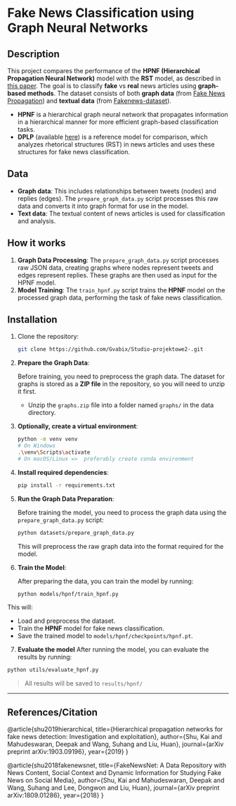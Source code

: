 # Fake News Classification using Graph Neural Networks

## Description

This project compares the performance of the **HPNF (Hierarchical Propagation Neural Network)** model with the **RST** model, as described in [this paper](https://arxiv.org/abs/1903.09196). The goal is to classify **fake** vs **real** news articles using **graph-based methods**. The dataset consists of both **graph data** (from [Fake News Propagation](https://github.com/mdepak/fake-news-propagation)) and **textual data** (from [Fakenews-dataset](https://github.com/mbzuai-nlp/Fakenews-dataset)).

- **HPNF** is a hierarchical graph neural network that propagates information in a hierarchical manner for more efficient graph-based classification tasks.
- **DPLP** (available [here](https://github.com/jiyfeng/DPLP)) is a reference model for comparison, which analyzes rhetorical structures (RST) in news articles and uses these structures for fake news classification.

## Data

- **Graph data**: This includes relationships between tweets (nodes) and replies (edges). The `prepare_graph_data.py` script processes this raw data and converts it into graph format for use in the model.
- **Text data**: The textual content of news articles is used for classification and analysis.

## How it works

1. **Graph Data Processing**: The `prepare_graph_data.py` script processes raw JSON data, creating graphs where nodes represent tweets and edges represent replies. These graphs are then used as input for the HPNF model.
2. **Model Training**: The `train_hpnf.py` script trains the **HPNF** model on the processed graph data, performing the task of fake news classification.

## Installation

1. Clone the repository:

   ```bash
   git clone https://github.com/Gvabix/Studio-projektowe2-.git
   ```

2. **Prepare the Graph Data**:

   Before training, you need to preprocess the graph data. The dataset for graphs is stored as a **ZIP file** in the repository, so you will need to unzip it first.

   - Unzip the `graphs.zip` file into a folder named `graphs/` in the data directory.

3. **Optionally, create a virtual environment**:

   ```bash
   python -m venv venv
   # On Windows
   .\venv\Scripts\activate
   # On macOS/Linux =>  preferably create conda environment
   ```

4. **Install required dependencies**:

   ```bash
   pip install -r requirements.txt
   ```

5. **Run the Graph Data Preparation**:

   Before training the model, you need to process the graph data using the `prepare_graph_data.py` script:

   ```bash
   python datasets/prepare_graph_data.py
   ```

   This will preprocess the raw graph data into the format required for the model.

6. **Train the Model**:

   After preparing the data, you can train the model by running:

   ```bash
   python models/hpnf/train_hpnf.py
   ```

This will:

- Load and preprocess the dataset.
- Train the **HPNF** model for fake news classification.
- Save the trained model to `models/hpnf/checkpoints/hpnf.pt`.

7. **Evaluate the model**
   After running the model, you can evaluate the results by running:

```bash
python utils/evaluate_hpnf.py
```
> All results will be saved to `results/hpnf/`
   
---

## References/Citation

@article{shu2019hierarchical, title={Hierarchical propagation networks for fake news detection: Investigation and exploitation}, author={Shu, Kai and Mahudeswaran, Deepak and Wang, Suhang and Liu, Huan}, journal={arXiv preprint arXiv:1903.09196}, year={2019} }

@article{shu2018fakenewsnet, title={FakeNewsNet: A Data Repository with News Content, Social Context and Dynamic Information for Studying Fake News on Social Media}, author={Shu, Kai and Mahudeswaran, Deepak and Wang, Suhang and Lee, Dongwon and Liu, Huan}, journal={arXiv preprint arXiv:1809.01286}, year={2018} }
